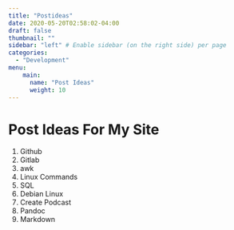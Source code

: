 ```yaml
---
title: "Postideas"
date: 2020-05-20T02:58:02-04:00
draft: false
thumbnail: ""
sidebar: "left" # Enable sidebar (on the right side) per page
categories:
  - "Development"
menu:
    main:
      name: "Post Ideas"
      weight: 10
---
```


# Post Ideas For My Site

1. Github
2. Gitlab
3. awk
4. Linux Commands
5. SQL
6. Debian Linux
7. Create Podcast
8. Pandoc
9. Markdown
